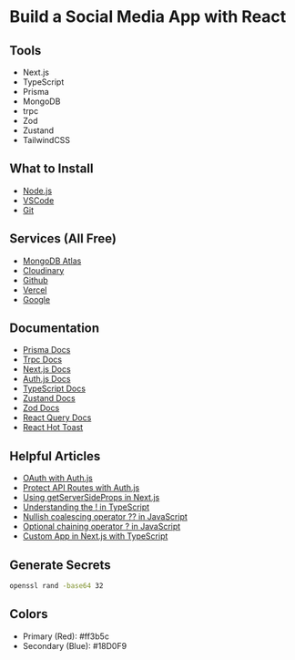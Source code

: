 # Build a Social Media App with React

## Tools

- Next.js
- TypeScript
- Prisma
- MongoDB
- trpc
- Zod
- Zustand
- TailwindCSS

## What to Install

- [Node.js](https://nodejs.org)
- [VSCode](https://code.visualstudio.com)
- [Git](https://git-scm.org)

## Services (All Free)

- [MongoDB Atlas](https://mongodb.com/atlas)
- [Cloudinary](https://www.cloudinary.com)
- [Github](https://www.github.com)
- [Vercel](https://www.vercel.com)
- [Google](https://google.com)

## Documentation

- [Prisma Docs](https://www.prisma.io)
- [Trpc Docs](https://www.trpc.io)
- [Next.js Docs](https://www.nextjs.org)
- [Auth.js Docs](https://authjs.dev)
- [TypeScript Docs](https://www.typescriptlang.org/)
- [Zustand Docs](https://github.com/pmndrs/zustand)
- [Zod Docs](https://zod.dev/)
- [React Query Docs](https://tanstack.com/query/latest)
- [React Hot Toast](https://react-hot-toast.com/)

## Helpful Articles

- [OAuth with Auth.js](https://authjs.dev/getting-started/oauth-tutorial)
- [Protect API Routes with Auth.js](https://authjs.dev/getting-started/oauth-tutorial#protecting-api-routes)
- [Using getServerSideProps in Next.js](https://nextjs.org/docs/basic-features/data-fetching/get-server-side-props)
- [Understanding the ! in TypeScript](https://blog.logrocket.com/understanding-exclamation-mark-typescript/)
- [Nullish coalescing operator ?? in JavaScript](https://developer.mozilla.org/en-US/docs/Web/JavaScript/Reference/Operators/Nullish_coalescing)
- [Optional chaining operator ? in JavaScript](https://developer.mozilla.org/en-US/docs/Web/JavaScript/Reference/Operators/Optional_chaining)
- [Custom App in Next.js with TypeScript](https://nextjs.org/docs/basic-features/typescript#custom-app)

## Generate Secrets

```bash
openssl rand -base64 32
```

## Colors

- Primary (Red): #ff3b5c
- Secondary (Blue): #18D0F9
